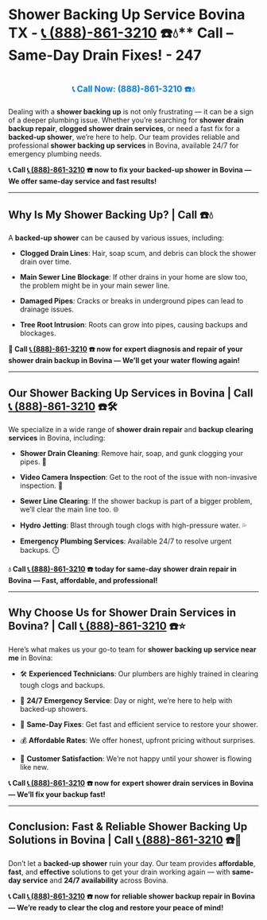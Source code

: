 # Shower Backing Up Service Bovina TX - [📞 (888)-861-3210](https://plumbing-texas-3210.netlify.app) ☎️💧** Call – Same-Day Drain Fixes! - 247
# 

<p align="center" style="font-size: 1.2em; font-weight: bold; margin: 20px 0;">
  <a href="https://plumbing-texas-3210.netlify.app" target="_blank" style="color: #007BFF; text-decoration: none;">📞 Call Now: (888)-861-3210 ☎️💧</a>
</p>

Dealing with a **shower backing up** is not only frustrating — it can be a sign of a deeper plumbing issue. Whether you’re searching for **shower drain backup repair**, **clogged shower drain services**, or need a fast fix for a **backed-up shower**, we’re here to help. Our team provides reliable and professional **shower backing up services** in Bovina, available 24/7 for emergency plumbing needs.

**📞 Call [📞 (888)-861-3210](https://plumbing-texas-3210.netlify.app) ☎️ now to fix your backed-up shower in Bovina — We offer same-day service and fast results!**

---

## **Why Is My Shower Backing Up? | Call  ☎️💧**

A **backed-up shower** can be caused by various issues, including:

- **Clogged Drain Lines**: Hair, soap scum, and debris can block the shower drain over time.  

- **Main Sewer Line Blockage**: If other drains in your home are slow too, the problem might be in your main sewer line.  

- **Damaged Pipes**: Cracks or breaks in underground pipes can lead to drainage issues.  

- **Tree Root Intrusion**: Roots can grow into pipes, causing backups and blockages.

**🚿 Call [📞 (888)-861-3210](https://plumbing-texas-3210.netlify.app) ☎️ now for expert diagnosis and repair of your shower drain backup in Bovina — We’ll get your water flowing again!**

---

## **Our Shower Backing Up Services in Bovina | Call [📞 (888)-861-3210](https://plumbing-texas-3210.netlify.app) ☎️🛠️**

We specialize in a wide range of **shower drain repair** and **backup clearing services** in Bovina, including:

- **Shower Drain Cleaning**: Remove hair, soap, and gunk clogging your pipes. 🧼  

- **Video Camera Inspection**: Get to the root of the issue with non-invasive inspection. 🎥  

- **Sewer Line Clearing**: If the shower backup is part of a bigger problem, we’ll clear the main line too. 🌐  

- **Hydro Jetting**: Blast through tough clogs with high-pressure water. 💦  

- **Emergency Plumbing Services**: Available 24/7 to resolve urgent backups. ⏱️

**💧 Call [📞 (888)-861-3210](https://plumbing-texas-3210.netlify.app) ☎️ today for same-day shower drain repair in Bovina — Fast, affordable, and professional!**

---

## **Why Choose Us for Shower Drain Services in Bovina? | Call [📞 (888)-861-3210](https://plumbing-texas-3210.netlify.app) ☎️⭐**

Here’s what makes us your go-to team for **shower backing up service near me** in Bovina:

- 🛠️ **Experienced Technicians**: Our plumbers are highly trained in clearing tough clogs and backups.  

- 🚨 **24/7 Emergency Service**: Day or night, we’re here to help with backed-up showers.  

- 🚿 **Same-Day Fixes**: Get fast and efficient service to restore your shower.  

- 💰 **Affordable Rates**: We offer honest, upfront pricing without surprises.  

- 🌟 **Customer Satisfaction**: We’re not happy until your shower is flowing like new.

**📞 Call [📞 (888)-861-3210](https://plumbing-texas-3210.netlify.app) ☎️ now for expert shower drain services in Bovina — We’ll fix your backup fast!**

---

## **Conclusion: Fast & Reliable Shower Backing Up Solutions in Bovina | Call [📞 (888)-861-3210](https://plumbing-texas-3210.netlify.app) ☎️🚿**

Don’t let a **backed-up shower** ruin your day. Our team provides **affordable**, **fast**, and **effective** solutions to get your drain working again — with **same-day service** and **24/7 availability** across Bovina.

**📞 Call [📞 (888)-861-3210](https://plumbing-texas-3210.netlify.app) ☎️ now for reliable shower backup repair in Bovina — We’re ready to clear the clog and restore your peace of mind!**
